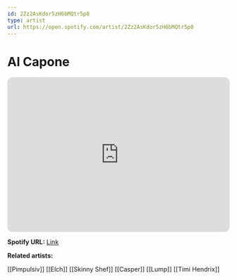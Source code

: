 ```yaml
---
id: 2Zz2AsKdor5zH6bMQtr5p8
type: artist
url: https://open.spotify.com/artist/2Zz2AsKdor5zH6bMQtr5p8
---
```

# Al Capone

<iframe style="border-radius:12px" src="https://open.spotify.com/embed/artist/2Zz2AsKdor5zH6bMQtr5p8" width="100%" height="352" frameBorder="0" allowfullscreen="" allow="autoplay; clipboard-write; encrypted-media; fullscreen; picture-in-picture" loading="lazy"></iframe>

**Spotify URL:** [Link](https://open.spotify.com/artist/2Zz2AsKdor5zH6bMQtr5p8)

**Related artists:**

[[Pimpulsiv]]
[[Elch]]
[[Skinny Shef]]
[[Casper]]
[[Lump]]
[[Timi Hendrix]]
